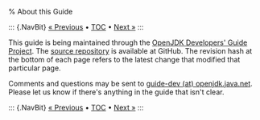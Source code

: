 % About this Guide

::: {.NavBit}
[« Previous](faq.html) • [TOC](index.html) • [Next »](glossary.html)
:::

This guide is being maintained through the
[OpenJDK Developers' Guide Project](https://openjdk.java.net/census#guide). The
[source repository](https://github.com/openjdk/guide) is available at GitHub.
The revision hash at the bottom of each page refers to the latest change that
modified that particular page.

Comments and questions may be sent to [guide-dev (at) openjdk.java.net](mailto:guide-dev-at-openjdk.java.net).
Please let us know if there's anything in the guide that isn't clear.

::: {.NavBit}
[« Previous](faq.html) • [TOC](index.html) • [Next »](glossary.html)
:::
